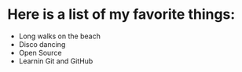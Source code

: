 # Here is a list of my favorite things:
- Long walks on the beach
- Disco dancing
- Open Source
- Learnin Git and GitHub
